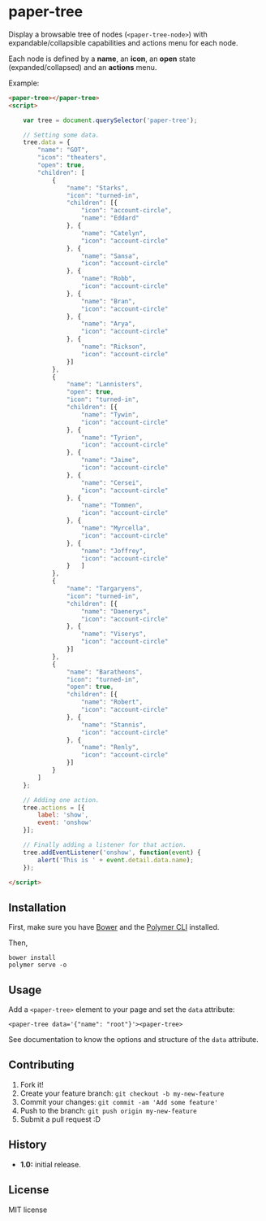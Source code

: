 # paper-tree

Display a browsable tree of nodes (`<paper-tree-node>`) with expandable/collapsible capabilities and actions menu for each node.

Each node is defined by a **name**, an **icon**, an **open** state (expanded/collapsed) and an **actions** menu.

Example:
<!---
```
<custom-element-demo>
  <template>
    <script src="../webcomponentsjs/webcomponents-lite.js"></script>
    <link rel="import" href="paper-tree.html">
  </template>
</custom-element-demo>
```
-->
```html
<paper-tree></paper-tree>
<script>

    var tree = document.querySelector('paper-tree');

    // Setting some data.
    tree.data = {
        "name": "GOT",
        "icon": "theaters",
        "open": true,
        "children": [
            {
                "name": "Starks",
                "icon": "turned-in",
                "children": [{
                    "icon": "account-circle",
                    "name": "Eddard"
                }, {
                    "name": "Catelyn",
                    "icon": "account-circle"
                }, {
                    "name": "Sansa",
                    "icon": "account-circle"
                }, {
                    "name": "Robb",
                    "icon": "account-circle"
                }, {
                    "name": "Bran",
                    "icon": "account-circle"
                }, {
                    "name": "Arya",
                    "icon": "account-circle"
                }, {
                    "name": "Rickson",
                    "icon": "account-circle"
                }]
            },
            {
                "name": "Lannisters",
                "open": true,
                "icon": "turned-in",
                "children": [{
                    "name": "Tywin",
                    "icon": "account-circle"
                }, {
                    "name": "Tyrion",
                    "icon": "account-circle"
                }, {
                    "name": "Jaime",
                    "icon": "account-circle"
                }, {
                    "name": "Cersei",
                    "icon": "account-circle"
                }, {
                    "name": "Tommen",
                    "icon": "account-circle"
                }, {
                    "name": "Myrcella",
                    "icon": "account-circle"
                }, {
                    "name": "Joffrey",
                    "icon": "account-circle"
                }   ]
            },
            {
                "name": "Targaryens",
                "icon": "turned-in",
                "children": [{
                    "name": "Daenerys",
                    "icon": "account-circle"
                }, {
                    "name": "Viserys",
                    "icon": "account-circle"
                }]
            },
            {
                "name": "Baratheons",
                "icon": "turned-in",
                "open": true,
                "children": [{
                    "name": "Robert",
                    "icon": "account-circle"
                }, {
                    "name": "Stannis",
                    "icon": "account-circle"
                }, {
                    "name": "Renly",
                    "icon": "account-circle"
                }]
            }
        ]
    };

    // Adding one action.
    tree.actions = [{
        label: 'show',
        event: 'onshow'
    }];

    // Finally adding a listener for that action.
    tree.addEventListener('onshow', function(event) {
        alert('This is ' + event.detail.data.name);
    });

</script>
```


## Installation

First, make sure you have [Bower](https://bower.io/) and the [Polymer CLI](https://www.npmjs.com/package/polymer-cli) installed.

Then,

```
bower install
polymer serve -o
```

## Usage

Add a `<paper-tree>` element to your page and set the `data` attribute:

```
<paper-tree data='{"name": "root"}'><paper-tree>
```

See documentation to know the options and structure of the `data` attribute.

## Contributing

1. Fork it!
2. Create your feature branch: `git checkout -b my-new-feature`
3. Commit your changes: `git commit -am 'Add some feature'`
4. Push to the branch: `git push origin my-new-feature`
5. Submit a pull request :D

## History

* **1.0:** initial release.

## License

MIT license